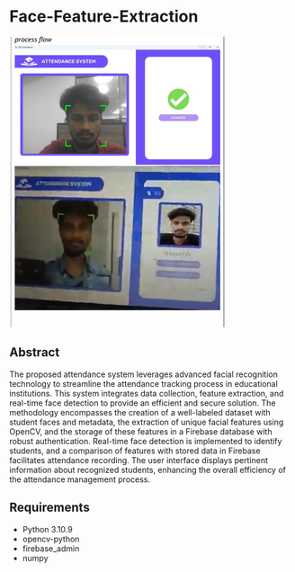 # Face-Feature-Extraction

![Screenshot](https://github.com/sriharish-324/Face-Feature-Extraction/blob/main/Resources/Screenshot%202023-11-24%20093132.png)

## Abstract

The proposed attendance system leverages advanced facial recognition technology to streamline the attendance tracking process in educational institutions. This system integrates data collection, feature extraction, and real-time face detection to provide an efficient and secure solution. The methodology encompasses the creation of a well-labeled dataset with student faces and metadata, the extraction of unique facial features using OpenCV, and the storage of these features in a Firebase database with robust authentication. Real-time face detection is implemented to identify students, and a comparison of features with stored data in Firebase facilitates attendance recording. The user interface displays pertinent information about recognized students, enhancing the overall efficiency of the attendance management process.

## Requirements

- Python 3.10.9
- opencv-python
- firebase_admin
- numpy
